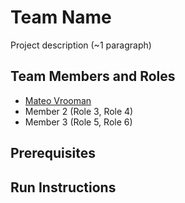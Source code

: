 # Team Name

Project description (~1 paragraph)

## Team Members and Roles

- [Mateo Vrooman](https://github.com/MateoVrooman/CIS350-HW2-Vrooman)
- Member 2 (Role 3, Role 4)
- Member 3 (Role 5, Role 6)

## Prerequisites

## Run Instructions
